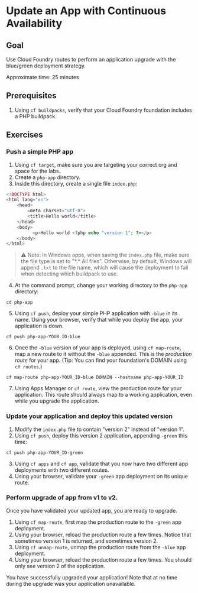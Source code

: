 # Update an App with Continuous Availability

## Goal

Use Cloud Foundry routes to perform an application upgrade with the blue/green deployment strategy.

Approximate time: 25 minutes

## Prerequisites

1. Using `cf buildpacks`, verify that your Cloud Foundry foundation includes a PHP buildpack.

## Exercises

### Push a simple PHP app

1. Using `cf target`, make sure you are targeting your correct org and space for the labs.
2. Create a `php-app` directory.
3. Inside this directory, create a single file `index.php`:
```php
<!DOCTYPE html>
<html lang="en">
    <head>
        <meta charset="utf-8">
        <title>Hello world</title>
    </head>
    <body>
          <p>Hello world <?php echo "version 1"; ?></p>
    </body>
</html>
```
> :warning: Note: In Windows apps, when saving the `index.php` file, make sure the file type is set to "\*.\* All files". Otherwise, by default, Windows will append `.txt` to the file name, which will cause the deployment to fail when detecting which buildpack to use.  
4. At the command prompt, change your working directory to the `php-app` directory:
```shell
cd php-app
```
5. Using `cf push`, deploy your simple PHP application with `-blue` in its name. Using your browser, verify that while you deploy the app, your application is down.
```shell
cf push php-app-YOUR_ID-blue
```
6. Once the `-blue` version of your app is deployed, using `cf map-route`, map a new route to it without the `-blue` appended. This is the *production route* for your app. (Tip: You can find your foundation's DOMAIN using `cf routes`.)
```shell
cf map-route php-app-YOUR_ID-blue DOMAIN --hostname php-app-YOUR_ID
```
7. Using Apps Manager or `cf route`, view the production route for your application. This route should always map to a working application, even while you upgrade the application.

### Update your application and deploy this updated version

1. Modify the `index.php` file to contain "version 2" instead of "version 1".
2. Using `cf push`, deploy this version 2 application, appending `-green` this time:
```shell
cf push php-app-YOUR_ID-green
```
3. Using `cf apps` and `cf app`, validate that you now have two different app deployments with two different routes.
4. Using your browser, validate your `-green` app deployment on its unique route.

### Perform upgrade of app from v1 to v2.

Once you have validated your updated app, you are ready to upgrade.

1. Using `cf map-route`, first map the production route to the `-green` app deployment.
2. Using your browser, reload the production route a few times. Notice that sometimes version 1 is returned, and sometimes version 2.
3. Using `cf unmap-route`, unmap the production route from the `-blue` app deployment.
4. Using your browser, reload the production route a few times. You should only see version 2 of the application.

You have successfully upgraded your application! Note that at no time during the upgrade was your application unavailable.
